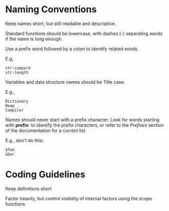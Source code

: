# Naming Conventions

Keep names short, but still readable and descriptive.

Standard functions should be lowercase, with dashes (-) separating words if the name is long enough.

Use a prefix word followed by a colon to identify related words.

E.g,

    str:compare
    str:length

Variables and data structure names should be Title case.

E.g.,

    Dictionary
    Heap
    Compiler

Names should never start with a prefix character. Look for words starting with **prefix:** to identify the prefix characters, or refer to the *Prefixes* section of the documentation for a current list.

E.g., don't do this:

    $foo
    &bar


# Coding Guidelines

Keep definitions short

Factor heavily, but control visibility of internal factors using the scope functions


